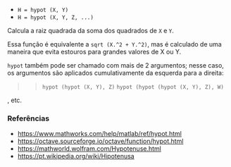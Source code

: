* `H = hypot (X, Y)`
* `H = hypot (X, Y, Z, ...)`

Calcula a raiz quadrada da soma dos quadrados de `X` e `Y`.

Essa função é equivalente a `sqrt (X.^2 + Y.^2)`, mas é calculado de uma
maneira que evita estouros para grandes valores de X ou Y.

`hypot` também pode ser chamado com mais de 2 argumentos; nesse
caso, os argumentos são aplicados cumulativamente da esquerda para a direita:

>> `hypot (hypot (X, Y), Z)`
>> `hypot (hypot (hypot (X, Y), Z), W)`

, etc.

### Referências

* https://www.mathworks.com/help/matlab/ref/hypot.html
* https://octave.sourceforge.io/octave/function/hypot.html
* https://mathworld.wolfram.com/Hypotenuse.html
* https://pt.wikipedia.org/wiki/Hipotenusa
